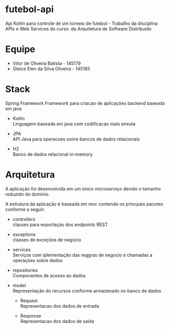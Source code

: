 # futebol-api
Api Kotlin para controle de um torneio de futebol - Trabalho da disciplina APIs e Web Services do curso. de Arquitetura de Software Distribuído 

# Equipe
- Vitor de Oliveira Batista - 145179
- Gleice Elen da Silva Oliveira - 145185

# Stack
Spring Framework
Framework para criacao de aplicações backend baseada em java

* Kotlin  
Linguagem baseada em java com codificacao mais enxuta

* JPA  
API Java para operacoes sonre bancos de dados relacionais

* H2  
Banco de dados relacional in-memory

# Arquitetura
A aplicação foi desenvolvida em um único microserviço devido o tamanho reduzido do dominio.

A estrutura da aplicação é baseada em mvc contendo os princpais pacotes conforme a seguir:

 * controllers  
    classes para exportação dos endpoints REST


 * exceptions  
    classes de exceções de negócio


 * services  
    Serviços com iplementação das reggras de negocio e chamadas a operações sobre dados


 * repositories  
    Componentes de acesso ao dados


 * model  
    Representação do recursos conforme armazenado no banco de dados

   - Request  
   Representacao dos dados de entrada

   - Response  
   Representacao dos dados de saida



